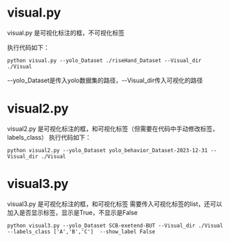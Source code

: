 # visual.py

visual.py 是可视化标注的框，不可视化标签

执行代码如下：
```
python visual.py --yolo_Dataset ./riseHand_Dataset --Visual_dir ./Visual
```
--yolo_Dataset是传入yolo数据集的路径，--Visual_dir传入可视化的路径

# visual2.py

visual2.py 是可视化标注的框，和可视化标签（但需要在代码中手动修改标签，labels_class）
执行代码如下：
```
python visual2.py --yolo_Dataset yolo_behavior_Dataset-2023-12-31 --Visual_dir ./Visual
```

# visual3.py
visual3.py 是可视化标注的框，和可视化标签 需要传入可视化标签的list，还可以加入是否显示标签，显示是True，不显示是False
```
python visual3.py --yolo_Dataset SCB-exetend-BUT --Visual_dir ./Visual --labels_class ['A','B','C']  --show_label False
```
